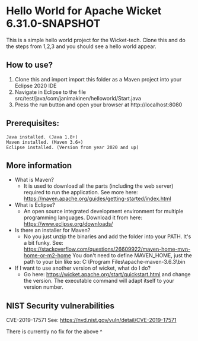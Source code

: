 # Hello World for Apache Wicket 6.31.0-SNAPSHOT

This is a simple hello world project for the Wicket-tech. Clone this and do the steps from 1,2,3 and you should see a hello world appear.

## How to use?
1. Clone this and import import this folder as a Maven project into your Eclipse 2020 IDE
2. Navigate in Eclipse to the file src/test/java/com/janimakinen/helloworld/Start.java
3. Press the run button and open your browser at http://localhost:8080

## Prerequisites:
	Java installed. (Java 1.8+)
	Maven installed. (Maven 3.6+) 
	Eclipse installed. (Version from year 2020 and up)

## More information

- What is Maven?
	- It is used to download all the parts (including the web server) required to run the application. See more here: https://maven.apache.org/guides/getting-started/index.html
- What is Eclipse?
	- An open source integrated development environment for multiple programming languages. Download it from here: https://www.eclipse.org/downloads/
- Is there an installer for Maven?
	- No you just unzip the binaries and add the folder into your PATH. It's a bit funky. See: https://stackoverflow.com/questions/26609922/maven-home-mvn-home-or-m2-home You don't need to define MAVEN_HOME, just the path to your bin like so: C:\Program Files\apache-maven-3.6.3\bin
- If I want to use another version of wicket, what do I do?
	- Go here: https://wicket.apache.org/start/quickstart.html and change the version. The executable command will adapt itself to your version number.

## NIST Security vulnerabilities

CVE-2019-17571
See: https://nvd.nist.gov/vuln/detail/CVE-2019-17571

There is currently no fix for the above ^